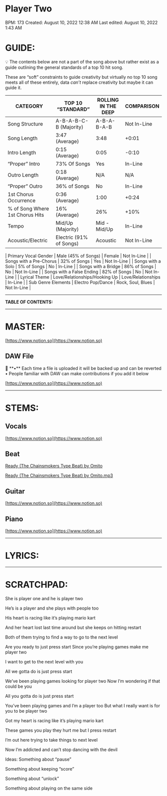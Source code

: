 # Player Two

BPM: 173
Created: August 10, 2022 12:38 AM
Last edited: August 10, 2022 1:43 AM

# **GUIDE:**

<aside>
💡 The contents below are not a part of the song above but rather exist as a guide outlining the general standards of a top 10 hit song.

These are “soft” constraints to guide creativity but virtually no top 10 song meets all of these entirely, data *can’t* replace creativity but maybe it can guide it.

</aside>

| CATEGORY | TOP 10 “STANDARD” | ROLLING IN THE DEEP | COMPARISON |
| --- | --- | --- | --- |
| Song Structure | A-B-A-B-C-B (Majority) | A-B-A-B-A-B | Not In-Line |
| Song Length | 3:47 (Average) | 3:48 | +0:01 |
| Intro Length | 0:15 (Average) | 0:05 | -0:10 |
| “Proper” Intro | 73% Of Songs | Yes | In-Line |
| Outro Length | 0:18 (Average) | N/A | N/A |
| “Proper” Outro | 36% of Songs | No | In-Line |
| 1st Chorus Occurrence | 0:36 (Average) | 1:00 | +0:24 |
| % of Song Where 1st Chorus Hits | 16% (Average) | 26% | +10% |
| Tempo | Mid/Up (Majority) | Mid - Mid/Up | In-Line |
| Acoustic/Electric | Electric (91% of Songs) | Acoustic | Not In-Line |

| Primary Vocal Gender | Male (45% of Songs) | Female | Not In-Line |
| Songs with a Pre-Chorus | 32% of Songs | Yes | Not In-Line |
| Songs with a Solo | 5% of Songs | No | In-Line |
| Songs with a Bridge | 86% of Songs | No | Not In-Line |
| Songs with a False Ending | 82% of Songs | No | Not In-Line |
| Lyrical Theme | Love/Relationships/Hooking Up | Love/Relationships | In-Line |
| Sub Genre Elements | Electro Pop/Dance | Rock, Soul, Blues | Not In-Line |

---

**TABLE OF CONTENTS:**

---

# MASTER:

[https://www.notion.so](https://www.notion.so)

## **DAW File**

<aside>
💾 **•** Each time a file is uploaded it will be backed up and can be reverted
• People familiar with DAW can make contributions if you add it below

</aside>

[https://www.notion.so](https://www.notion.so)

---

# STEMS:

## Vocals

[https://www.notion.so](https://www.notion.so)

## Beat

[Ready (The Chainsmokers Type Beat) by Omito](https://www.beatstars.com/beat/ready-the-chainsmokers-type-beat-8767304)

[Ready (The Chainsmokers Type Beat) by Omito.mp3](Player%20Two%20c6bc33c25f174855b50a156563e878d7/Ready_(The_Chainsmokers_Type_Beat)_by_Omito.mp3)

## Guitar

[https://www.notion.so](https://www.notion.so)

## Piano

[https://www.notion.so](https://www.notion.so)

---

# LYRICS:

---

# **SCRATCHPAD:**

She is player one and he is player two

He’s is a player and she plays with people too

His heart is racing like it’s playing mario kart

And her heart lost last time around but she keeps on hitting restart

Both of them trying to find a way to go to the next level

Are you ready to just press start
Since you’re playing games make me player two

I want to get to the next level with you

All we gotta do is just press start

We’ve been playing games looking for player two
Now I’m wondering if that could be you

All you gotta do is just press start

You’ve been playing games and I’m a player too
But what I really want is for you to be player two

Got my heart is racing like it’s playing mario kart

These games you play they hurt me but I press restart

I’m out here trying to take things to next level

Now I’m addicted and can’t stop dancing with the devil

Ideas:
Something about “pause”

Something about keeping “score”

Something about “unlock”

Something about playing on the same side
